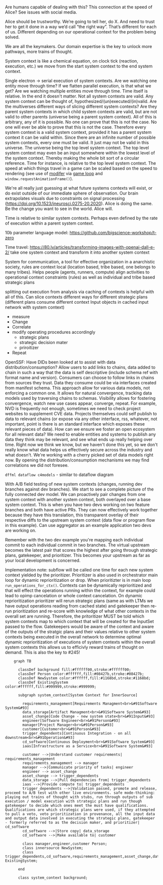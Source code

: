 Are humans capable of dealing with this? This connection at the speed of Alice? See issues with social media.

Alice should be trustworthy. We’re going to tell her, do X. And need to trust her to get it done in a way we’d call “the right way”. That’s different for each of us. Different depending on our operational context for the problem being solved.

We are all the keymakers. Our domain expertise is the key to unlock more pathways, more trains of thought.

System context is like a chemical equation, on clock tick (reaction, execution, etc.) we move from the start system context to the end system context.

Single electron -> serial execution of system contexts. Are we watching one entity move through time? If we flatten parallel execution, is that what we get? Are we watching multiple entities move through time. Time itself is relative. In the end it doesn't matter. Not all system contexts are valid. Any system context can be thought of, hypothesized/(un)executed/(in)valid. Are the multiverses different ways of slicing different system contexts? Are they parent system contexts in which child system contexts are valid, but are not valid to other parents (universe being a parent system context). All of this is arbitrary, any of it is possible. No one can prove that this is not the case. No one will ever be able to prove that this is not the case. Therefore every system context is a valid system context, provided it has a parent system context it can be valid within. Since there are an infinite number of possible system contexts, every one must be valid. It just may not be valid in this universe. The universe being the top level system context. The top level system context may even be an input somewhere within the lowest level of the system context. Thereby making the whole bit sort of a circular reference. Time for instance, is relative to the top level system context. The speed at which things travel in a game can be scaled based on the speed to rendering (see use of [modifer](https://github.com/pdxjohnny/space/blob/b87d7ef49caec169f1f7432664e550f421a5d7de/sprite.js#L74-L77) via [game loop](https://github.com/pdxjohnny/space/blob/b87d7ef49caec169f1f7432664e550f421a5d7de/game.js#L106-L114) and `window.requestAnimationFrame()`).

We're all really just guessing at what future systems contexts will exist, or do exist outside of our immediate sphere of observation. Our brain extrapolates visuals due to constraints on signal processing (https://doi.org/10.1523/jneurosci.0275-20.2020). Alice is doing the same. Be the change you want to see in the world. Alice will.

Time is relative to similar system contexts. Perhaps even defined by the rate of execution within a parent system context.

10b parameter language model: https://github.com/bigscience-workshop/t-zero

Time travel: https://80.lv/articles/transforming-images-with-openai-dall-e-2/ take one system context and transform it into another system context

System for communication, a tool for effective organization in a anarchistic society, rules are context local (location based, tribe based, one belongs to many tribes). Helps people (agents, runners, compute) align activities to operational context constraints (rules) as well as individual and tribe based strategic plans

splitting out execution from analysis via caching of contexts is helpful with all of this. Can slice contexts different ways for different strategic plans (different plans consume different context Input objects in cached input network with system context)

- measure
- Change
- Correlate
- modify operating procedures accordingly
  - strategic plans
  - strategic decision mater
  - priroitizer
- Repeat

OpenSSF: Have DIDs been looked at to assist with data distribution/consumption? Allow users to add links to chains, data added to chain in such a way that the data is self descriptive (include schema ref with format name and version). Consumers can choose to follow links in chains from sources they trust. Data they consume could be via interfaces created from manifest schema. This approach allow for various data models, not enforcing a common one. It allows for natural convergence, tracking data models used by traversing chains to schemas. Visibility allows for fostering convergence, watch new use cases appear, converge, repeat. For example, NVD is frequently not enough, sometimes we need to check project websites to supplement CVE data. Projects themselves could self publish to data to relevant chains (or expose via any other interface, rss, whatever, not important, point is there is an standard interface which exposes these relevant pieces of data). How can we ensure we foster an open ecosystem for all relevant data? We need to enable entities and systems to publish any data they think may be relevant, and see what ends up really helping over time. Right now we think we know, but we haven't done this yet, so we don't really know what data helps us effectively secure across the industry and what doesn't. We're working with a cherry picked set of data models right now. By opening the distribution/consumption mechanisms we may find correlations we did not foresee.

`dffml dataflow c4models` - similar to dataflow diagram

With A/B field testing of new system contexts (changes, running dev branches against dev branches). We start to see a complete picture of the fully connected dev model. We can proactively pair changes from one system context with another system context, both overlayed over a base system context. This is when you have two devs working on two feature branches and both have active PRs. They can now effectively work together because they have this translation, this transparent overlay of their respective diffs to the upstream system context (data flow or program flow in this example). Can use aggregator as an example application two devs are working on.

Remember with the two dev example you're mapping each individual commit to each individual commit in two branches. The virtual upstream becomes the latest pair that scores the highest after going through strategic plans, gatekeeper, and prioritizer. This becomes your upstream as far as your local development is concerned.

Implementation note: subflow will be called one time for each new system context yielded by the prioritizer. Prioritizer is also used in orchestrator main loop for dynamic reprioritization or drop. When prioritizter is in main loop `run_operations_for_ctx()`. Contexts can be dynamically reprioritized and that will effect the operations running within the context, for example could lead to opimp cancelation or whole context cancelation. On dynamic reprioritization prioritizer will rerun strategic plans (same as with LTMs we have output operations reading from cached state) and gatekeeper then re-run prioritization and re-score with knowledge of what other contexts in the overall set are running. Therefore, the pritoritizer MUST be told which system contexts map to which context that will be created for the InputSet passed to the flow. Gatekeepers would be aware of the context and aware of the outputs of the stratgic plans and their values relative to other system contexts being executed in the overall network to determine optimal dynamic reprioritization of executions of system contexts within the overall system contexts this allows us to efficivly reward trains of thought on demand. This is also the key to #245!

```mermaid
    graph TB

      classDef background fill:#ffffff00,stroke:#ffffff00;
      classDef Person color:#ffffff,fill:#08427b,stroke:#08427b;
      classDef NewSystem color:#ffffff,fill:#1168bd,stroke:#1168bd;
      classDef ExistingSystem color:#ffffff,fill:#999999,stroke:#999999;

      subgraph system_context[System Context for InnerSource]

        requirements_management[Requirements Managment<br>&#91Software System&#93]
        data_storage[Artifact Managment<br>&#91Software System&#93]
        asset_change[Code Change - new system state<br>&#91Input&#93]
        engineer[Software Engineer<br>&#91Person&#93]
        manager[Project Manager<br>&#91Person&#93]
        customer[Customer<br>&#91Person&#93]
        trigger_dependents[Continuous Integration - on all downstream<br>&#91Operation&#93]
        cd_software[Continuous Deployment<br>&#91Software System&#93]
        iaas[Infrastructure as a Service<br>&#91Software System&#93]

        customer -->|Understand customer requirements| requirements_management
        requirements_management --> manager
        manager -->|Communicate priority of tasks| engineer
        engineer --> asset_change
        asset_change --> trigger_dependents
        data_storage -->|Pull dependencies from| trigger_dependents
        iaas -->|Provide compute to| trigger_dependents
        trigger_dependents -->|Validation passed, promote and release, proceed to A/B test with other live environments. safe mode-thinking: playing out trains of thought with stubs, run through outputs of sub execution / model execution with strategic plans and run though gatekeeper to decide which ones meet the must have qualifications. Qualifications are which strategic plans were used, if they attempted to pull a veto, veto prioritization in provenance, all the input data and output data involved in executing the strategic plans, gatekeeper - formerly referred to as the decision maker, and prioritizer| cd_software
        cd_software -->|Store copy| data_storage
        cd_software -->|Make available to| customer

        class manager,engineer,customer Person;
        class innersource NewSystem;
        class trigger_dependents,cd_software,requirements_management,asset_change,data_storage,iaas ExistingSystem;

      end

      class system_context background;
```